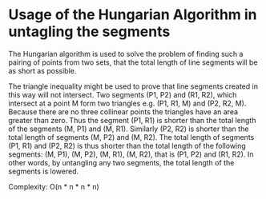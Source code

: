 # Usage of the Hungarian Algorithm in untagling the segments

The Hungarian algorithm is used to solve the problem of finding such a pairing of points from two sets, that the total length of line segments will be as short as possible. 

The triangle inequality might be used to prove that line segments created in this way will not intersect. 
Two segments (P1, P2) and (R1, R2), which intersect at a point M form two triangles e.g. (P1, R1, M) and (P2, R2, M). Because there are no three collinear points the triangles have an area greater than zero. Thus the segment (P1, R1) is shorter than the total length of the segments (M, P1) and (M, R1). Similarly (P2, R2) is shorter than the total length of segments (M, P2) and (M, R2). The total length of segments (P1, R1) and (P2, R2) is thus shorter than the total length of the following segments: (M, P1), (M, P2), (M, R1), (M, R2), that is (P1, P2) and (R1, R2). In other words, by untangling any two segments, the total length of the segments is lowered. 

Complexity: O(n * n * n * n)
